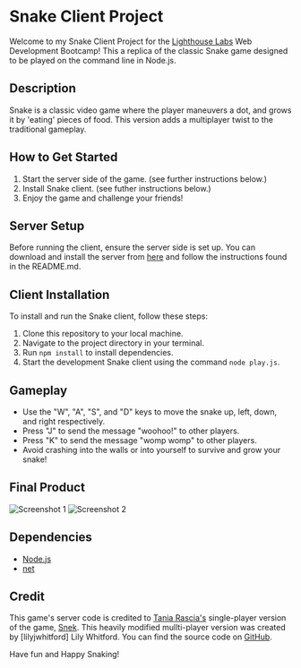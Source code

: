 # Snake Client Project

Welcome to my Snake Client Project for the [Lighthouse Labs](https://www.lighthouselabs.ca/) Web Development Bootcamp! This a replica of the classic Snake game designed to be played on the command line in Node.js.

## Description

Snake is a classic video game where the player maneuvers a dot, and grows it by 'eating' pieces of food. This version adds a multiplayer twist to the traditional gameplay.

## How to Get Started

1. Start the server side of the game. (see further instructions below.)
2. Install Snake client. (see futher instructions below.)
3. Enjoy the game and challenge your friends!

## Server Setup

Before running the client, ensure the server side is set up. You can download and install the server from [here](https://github.com/lighthouse-labs/snek-multiplayer) and follow the instructions found in the README.md.

## Client Installation

To install and run the Snake client, follow these steps:

1. Clone this repository to your local machine.
2. Navigate to the project directory in your terminal.
3. Run `npm install` to install dependencies.
4. Start the development Snake client using the command `node play.js`.

## Gameplay

- Use the "W", "A", "S", and "D" keys to move the snake up, left, down, and right respectively.
- Press "J" to send the message "woohoo!" to other players.
- Press "K" to send the message "womp womp" to other players.
- Avoid crashing into the walls or into yourself to survive and grow your snake!

## Final Product

![Screenshot 1](https://i.imgur.com/bP0BzDC.png)
![Screenshot 2](https://i.imgur.com/6inqKhK.png)

## Dependencies

- [Node.js](https://nodejs.org/)
- [net](https://www.npmjs.com/package/net)


## Credit

This game's server code is credited to [Tania Rascia's](https://github.com/taniarascia) single-player version of the game, [Snek](https://github.com/taniarascia/snek). This heavily modified mullti-player version was created by [lilyjwhitford] Lily Whitford. You can find the source code on [GitHub](https://github.com/lilyjwhitford/snake-client).

Have fun and Happy Snaking!